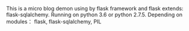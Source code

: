 This is a micro blog demon using by flask framework and flask extends: flask-sqlalchemy.   Running on python 3.6 or python 2.7.5.   Depending on modules： flask, flask-sqlalchemy, PIL
